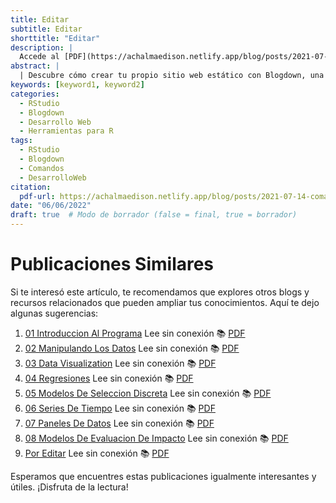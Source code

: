 ```yaml
---
title: Editar
subtitle: Editar
shorttitle: "Editar"
description: |
  Accede al [PDF](https://achalmaedison.netlify.app/blog/posts/2021-07-14-comandos-blogdown/index.pdf) completo aquí.
abstract: |
  | Descubre cómo crear tu propio sitio web estático con Blogdown, una herramienta poderosa que combina R Markdown y Hugo. Aprende a usar comandos sencillos para personalizar, construir y alojar tu sitio web de manera fácil y rápida. ¡Comienza tu proyecto web hoy mismo!
keywords: [keyword1, keyword2]
categories:
  - RStudio
  - Blogdown
  - Desarrollo Web
  - Herramientas para R
tags:
  - RStudio
  - Blogdown
  - Comandos
  - DesarrolloWeb
citation:
  pdf-url: https://achalmaedison.netlify.app/blog/posts/2021-07-14-comandos-blogdown/index.pdf
date: "06/06/2022"
draft: true  # Modo de borrador (false = final, true = borrador)
---
```





# Publicaciones Similares

Si te interesó este artículo, te recomendamos que explores otros blogs y recursos relacionados que pueden ampliar tus conocimientos. Aquí te dejo algunas sugerencias:


1. [01 Introduccion Al Programa](https://achalmaedison.netlify.app/programacion-software/stata/2022-05-30-01-introduccion-al-programa) Lee sin conexión 📚 [PDF](https://achalmaedison.netlify.app/programacion-software/stata/2022-05-30-01-introduccion-al-programa/index.pdf)
2. [02 Manipulando Los Datos](https://achalmaedison.netlify.app/programacion-software/stata/2022-06-06-02-manipulando-los-datos) Lee sin conexión 📚 [PDF](https://achalmaedison.netlify.app/programacion-software/stata/2022-06-06-02-manipulando-los-datos/index.pdf)
3. [03 Data Visualization](https://achalmaedison.netlify.app/programacion-software/stata/2022-06-13-03-data-visualization) Lee sin conexión 📚 [PDF](https://achalmaedison.netlify.app/programacion-software/stata/2022-06-13-03-data-visualization/index.pdf)
4. [04 Regresiones](https://achalmaedison.netlify.app/programacion-software/stata/2022-06-20-04-regresiones) Lee sin conexión 📚 [PDF](https://achalmaedison.netlify.app/programacion-software/stata/2022-06-20-04-regresiones/index.pdf)
5. [05 Modelos De Seleccion Discreta](https://achalmaedison.netlify.app/programacion-software/stata/2022-06-27-05-modelos-de-seleccion-discreta) Lee sin conexión 📚 [PDF](https://achalmaedison.netlify.app/programacion-software/stata/2022-06-27-05-modelos-de-seleccion-discreta/index.pdf)
6. [06 Series De Tiempo](https://achalmaedison.netlify.app/programacion-software/stata/2022-07-04-06-series-de-tiempo) Lee sin conexión 📚 [PDF](https://achalmaedison.netlify.app/programacion-software/stata/2022-07-04-06-series-de-tiempo/index.pdf)
7. [07 Paneles De Datos](https://achalmaedison.netlify.app/programacion-software/stata/2022-07-11-07-paneles-de-datos) Lee sin conexión 📚 [PDF](https://achalmaedison.netlify.app/programacion-software/stata/2022-07-11-07-paneles-de-datos/index.pdf)
8. [08 Modelos De Evaluacion De Impacto](https://achalmaedison.netlify.app/programacion-software/stata/2022-07-18-08-modelos-de-evaluacion-de-impacto) Lee sin conexión 📚 [PDF](https://achalmaedison.netlify.app/programacion-software/stata/2022-07-18-08-modelos-de-evaluacion-de-impacto/index.pdf)
9. [Por Editar](https://achalmaedison.netlify.app/programacion-software/stata/2024-03-31-por-editar) Lee sin conexión 📚 [PDF](https://achalmaedison.netlify.app/programacion-software/stata/2024-03-31-por-editar/index.pdf)


Esperamos que encuentres estas publicaciones igualmente interesantes y útiles. ¡Disfruta de la lectura!

